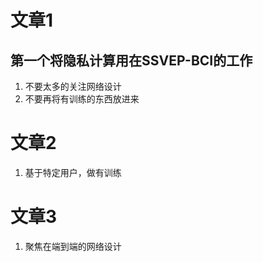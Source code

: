 

# 文章1



## 第一个将隐私计算用在SSVEP-BCI的工作

1. 不要太多的关注网络设计
2. 不要再将有训练的东西放进来



# 文章2

1. 基于特定用户，做有训练



# 文章3

1. 聚焦在端到端的网络设计
